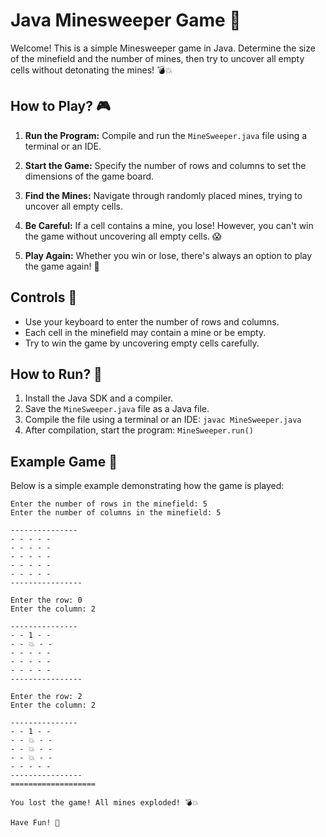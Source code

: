 # Java Minesweeper Game 🚩

Welcome! This is a simple Minesweeper game in Java. Determine the size of the minefield and the number of mines, then try to uncover all empty cells without detonating the mines! 💣💥

## How to Play? 🎮

1. **Run the Program:** Compile and run the `MineSweeper.java` file using a terminal or an IDE.

2. **Start the Game:** Specify the number of rows and columns to set the dimensions of the game board.

3. **Find the Mines:** Navigate through randomly placed mines, trying to uncover all empty cells.

4. **Be Careful:** If a cell contains a mine, you lose! However, you can't win the game without uncovering all empty cells. 😱

5. **Play Again:** Whether you win or lose, there's always an option to play the game again! 🔄

## Controls 🎯

- Use your keyboard to enter the number of rows and columns.
- Each cell in the minefield may contain a mine or be empty.
- Try to win the game by uncovering empty cells carefully.

## How to Run? 🚀

1. Install the Java SDK and a compiler.
2. Save the `MineSweeper.java` file as a Java file.
3. Compile the file using a terminal or an IDE: `javac MineSweeper.java`
4. After compilation, start the program: `MineSweeper.run()`

## Example Game 🌈

Below is a simple example demonstrating how the game is played:

```plaintext
Enter the number of rows in the minefield: 5
Enter the number of columns in the minefield: 5

---------------
- - - - - 
- - - - - 
- - - - - 
- - - - - 
- - - - - 
----------------

Enter the row: 0
Enter the column: 2

---------------
- - 1 - - 
- - 💥 - - 
- - - - - 
- - - - - 
- - - - - 
----------------

Enter the row: 2
Enter the column: 2

---------------
- - 1 - - 
- - 💥 - - 
- - 💥 - - 
- - 💥 - - 
- - - - - 
----------------
===================

You lost the game! All mines exploded! 💣💥

Have Fun! 🌟
